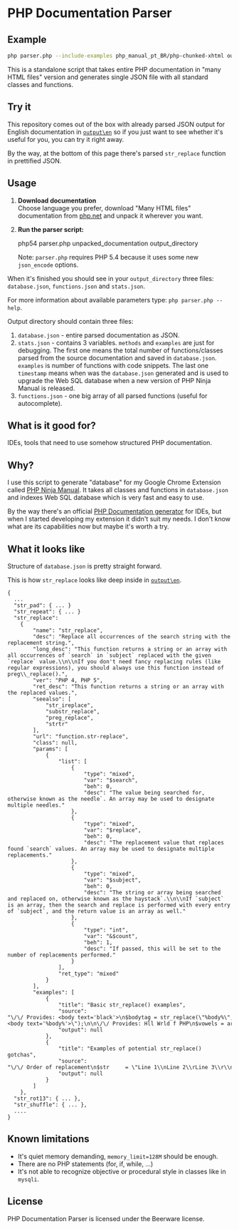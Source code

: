 # PHP Documentation Parser

## Example

```bash
php parser.php --include-examples php_manual_pt_BR/php-chunked-xhtml output/pt_BR
```

This is a standalone script that takes entire PHP documentation in "many HTML files" version and generates single JSON file with all standard classes and functions.

## Try it

This repository comes out of the box with already parsed JSON output for English documentation in [`output\en`](https://github.com/martinsik/php-doc-parser/tree/master/output/en) so if you just want to see whether it's useful for you, you can try it right away.

By the way, at the bottom of this page there's parsed `str_replace` function in prettified JSON.

## Usage

  1. **Download documentation**  
     Choose language you prefer, download "Many HTML files" documentation from [php.net](http://php.net/download-docs.php) and unpack it wherever you want.

  2. **Run the parser script:**

        php54 parser.php unpacked_documentation output_directory

     Note: `parser.php` requires PHP 5.4 because it uses some new `json_encode` options.

When it's finished you should see in your `output_directory` three files: `database.json`, `functions.json` and `stats.json`.

For more information about available parameters type: `php parser.php --help`.

Output directory should contain three files:

  1. `database.json` - entire parsed documentation as JSON.
  2. `stats.json` - contains 3 variables. `methods` and `examples` are just for debugging. The first one means the total number of functions/classes parsed from the source documentation and saved in `database.json`. `examples` is number of functions with code snippets. The last one `timestamp` means when was the `database.json` generated and is used to upgrade the Web SQL database when a new version of PHP Ninja Manual is released.
  3. `functions.json` - one big array of all parsed functions (useful for autocomplete).

## What is it good for?

IDEs, tools that need to use somehow structured PHP documentation.

## Why?

I use this script to generate "database" for my Google Chrome Extension called [PHP Ninja Manual](https://chrome.google.com/webstore/detail/clbhjjdhmgeibgdccjfoliooccomjcab "PHP Ninja Manual"). It takes all classes and functions in `database.json` and indexes Web SQL database which is very fast and easy to use.

By the way there's an official [PHP Documentation generator](https://wiki.php.net/doc/articles/phd_ide) for IDEs, but when I started developing my extension it didn't suit my needs. I don't know what are its capabilities now but maybe it's worth a try.

## What it looks like

Structure of `database.json` is pretty straight forward.

This is how `str_replace` looks like deep inside in [`output\en`](https://github.com/martinsik/php-doc-parser/tree/master/output/en).

    {
      ...
      "str_pad": { ... }
      "str_repeat": { ... }
      "str_replace":
        {
            "name": "str_replace",
            "desc": "Replace all occurrences of the search string with the replacement string.",
            "long_desc": "This function returns a string or an array with all occurrences of `search` in `subject` replaced with the given `replace` value.\\n\\nIf you don't need fancy replacing rules (like regular expressions), you should always use this function instead of preg\\_replace().",
            "ver": "PHP 4, PHP 5",
            "ret_desc": "This function returns a string or an array with the replaced values.",
            "seealso": [
                "str_ireplace",
                "substr_replace",
                "preg_replace",
                "strtr"
            ],
            "url": "function.str-replace",
            "class": null,
            "params": [
                {
                    "list": [
                        {
                            "type": "mixed",
                            "var": "$search",
                            "beh": 0,
                            "desc": "The value being searched for, otherwise known as the needle`. An array may be used to designate multiple needles."
                        },
                        {
                            "type": "mixed",
                            "var": "$replace",
                            "beh": 0,
                            "desc": "The replacement value that replaces found `search` values. An array may be used to designate multiple replacements."
                        },
                        {
                            "type": "mixed",
                            "var": "$subject",
                            "beh": 0,
                            "desc": "The string or array being searched and replaced on, otherwise known as the haystack`.\\n\\nIf `subject` is an array, then the search and replace is performed with every entry of `subject`, and the return value is an array as well."
                        },
                        {
                            "type": "int",
                            "var": "&$count",
                            "beh": 1,
                            "desc": "If passed, this will be set to the number of replacements performed."
                        }
                    ],
                    "ret_type": "mixed"
                }
            ],
            "examples": [
                {
                    "title": "Basic str_replace() examples",
                    "source": "\/\/ Provides: <body text='black'>\n$bodytag = str_replace(\"%body%\", \"black\", \"<body text='%body%'>\");\n\n\/\/ Provides: Hll Wrld f PHP\n$vowels = array(\"a\", \"e\", \"i\", \"o\", \"u\", \"A\", \"E\", \"I\", \"O\", \"U\");\n$onlyconsonants = str_replace($vowels, \"\", \"Hello World of PHP\");\n\n\/\/ Provides: You should eat pizza, beer, and ice cream every day\n$phrase  = \"You should eat fruits, vegetables, and fiber every day.\";\n$healthy = array(\"fruits\", \"vegetables\", \"fiber\");\n$yummy   = array(\"pizza\", \"beer\", \"ice cream\");\n\n$newphrase = str_replace($healthy, $yummy, $phrase);\n\n\/\/ Provides: 2\n$str = str_replace(\"ll\", \"\", \"good golly miss molly!\", $count);\necho $count;",
                    "output": null
                },
                {
                    "title": "Examples of potential str_replace() gotchas",
                    "source": "\/\/ Order of replacement\n$str     = \"Line 1\\nLine 2\\rLine 3\\r\\nLine 4\\n\";\n$order   = array(\"\\r\\n\", \"\\n\", \"\\r\");\n$replace = '<br \/>';\n\n\/\/ Processes \\r\\n's first so they aren't converted twice.\n$newstr = str_replace($order, $replace, $str);\n\n\/\/ Outputs F because A is replaced with B, then B is replaced with C, and so on...\n\/\/ Finally E is replaced with F, because of left to right replacements.\n$search  = array('A', 'B', 'C', 'D', 'E');\n$replace = array('B', 'C', 'D', 'E', 'F');\n$subject = 'A';\necho str_replace($search, $replace, $subject);\n\n\/\/ Outputs: apearpearle pear\n\/\/ For the same reason mentioned above\n$letters = array('a', 'p');\n$fruit   = array('apple', 'pear');\n$text    = 'a p';\n$output  = str_replace($letters, $fruit, $text);\necho $output;",
                    "output": null
                }
            ]
        },
      "str_rot13": { ... },
      "str_shuffle": { ... },
      ....
    }

## Known limitations

  * It's quiet memory demanding, `memory_limit=128M` should be enough.
  * There are no PHP statements (for, if, while, ...)
  * It's not able to recognize objective or procedural style in classes like in `mysqli`.

## License

PHP Documentation Parser is licensed under the Beerware license.
